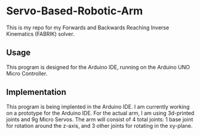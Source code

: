 # Servo-Based-Robotic-Arm

This is my repo for my Forwards and Backwards Reaching Inverse Kinematics (FABRIK) solver.

## Usage

This program is designed for the Arduino IDE, running on the Arduino UNO Micro Controller.

## Implementation

This program is being implented in the Arduino IDE. I am currently working on a prototype for the Arduino IDE. For the actual arm, I am using 3d-printed joints and 9g Micro Servos. The arm will consist of 4 total joints: 1 base joint for rotation around the z-axis, and 3 other joints for rotating in the xy-plane.
